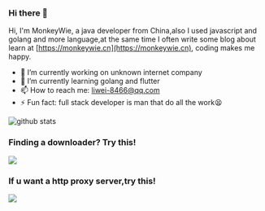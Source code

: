 ### Hi there 👋

Hi, I'm MonkeyWie, a java developer from China,also I used javascript and golang and more language,at the same time I often write some blog about learn at [https://monkeywie.cn](https://monkeywie.cn), coding makes me happy.

- 🔭 I’m currently working on unknown internet company
- 🌱 I’m currently learning golang and flutter
- 📫 How to reach me: liwei-8466@qq.com
- ⚡ Fun fact: full stack developer is man that do all the work😫

![github stats](https://github-readme-stats.vercel.app/api?username=monkeyWie&show_icons=true&theme=radical&hide_title=1&include_all_commits=true)

### Finding a downloader? Try this!

[![](https://github-readme-stats.vercel.app/api/pin/?username=proxyee-down-org&repo=proxyee-down&theme=radical)](https://github.com/proxyee-down-org/proxyee-down)

### If u want a http proxy server,try this!

[![](https://github-readme-stats.vercel.app/api/pin/?username=monkeyWie&repo=proxyee&theme=radical)](https://github.com/monkeyWie/proxyee)
